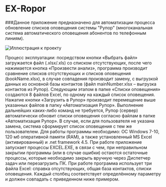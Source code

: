 # EX-Ropor
###Данное приложение предназначено для автоматизации процесса обновление списков оповещения системы "Рупор" (многоканальная система автоматического оповещения абонентов по телефонным линиям). 

![Иллюстрация к проекту](https://lh3.googleusercontent.com/-l9dXONbnLog/X-o2PqGkmWI/AAAAAAAAGlI/VntZWOuXzJonjqyPYlNdLgmE7-FxZ6Y3gCLcBGAsYHQ/image.png)


Процесс эксплуатации: посредством кнопки «Выбрать файл» загружается файл (.xlsx/.xls) со списком отсутствующих, после чего нажимается кнопка «Произвести анализ», программа производит сравнение списков отсутствующих и списков оповещения (bookName.xlsx), в случае совпадения производит замену, с выгрузкой данных из основной базы контактов (файл mainNumber.xlsx – выгрузка контактов из Рупор). Следующим этапом в папке «Списки оповещения» создаются 8 файлов Excel, по одному на каждый список оповещения. Нажатие кнопки «Загрузить в Рупор» производит перемещение выше указанных файлов в папку «Автоматизация Рупор». Выполнение дальнейших каких-либо команд не требуется, Рупор (сервер) автоматически обновит списки оповещения согласно файлам в папке «Автоматизация Рупор». В случае, если для пользователя не указана замена, система сформирует список оповещения с тем же пользователем.
Для работы программы необходимо: ОС Windows 7-10, 120 мб оперативной памяти (RAM), а также установленный MS Excel (активированный) и .net framework 4.5. При работе приложение запускает процессы EXCEL.EXE, в связи с чем, при неправильном закрытии программы (или в случае ошибки) остаются остаточные процессы, которые необходимо закрыть вручную через Диспетчер задач или перезагрузить ПК.
При работе программа использует три файла Excel: справка отсутствующих, общая база контактов, списки оповещения. Каждый столбец соответствует определённому параметру и должен совпадать с приведенном ниже примером.
